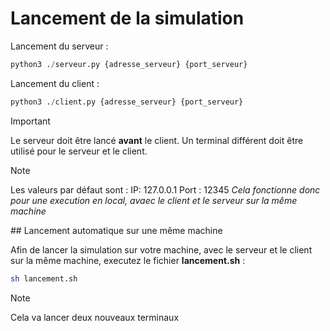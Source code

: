 # Lancement de la simulation

Lancement du serveur : 

```python
python3 ./serveur.py {adresse_serveur} {port_serveur}
```

Lancement du client : 

```python
python3 ./client.py {adresse_serveur} {port_serveur}
```

> [!IMPORTANT]
> Le serveur doit être lancé **avant** le client. Un terminal différent doit être utilisé pour le serveur et le client.

> [!NOTE]
> Les valeurs par défaut sont :
> IP: 127.0.0.1
> Port : 12345
> *Cela fonctionne donc pour une execution en local, avaec le client et le serveur sur la même machine*

## Lancement automatique sur une même machine

Afin de lancer la simulation sur votre machine, avec le serveur et le client sur la même machine, executez le fichier **lancement.sh** :

```sh
sh lancement.sh
```

> [!NOTE]
> Cela va lancer deux nouveaux terminaux